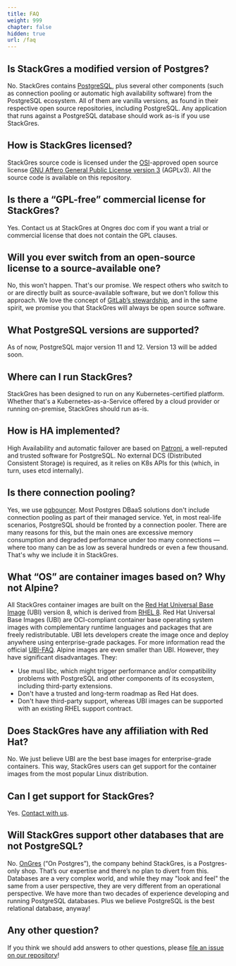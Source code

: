 ```yaml
---
title: FAQ
weight: 999
chapter: false
hidden: true
url: /faq
---
```


## Is StackGres a modified version of Postgres?

No. StackGres contains [PostgreSQL](https://www.postgresql.org/), plus several other components (such as connection pooling or automatic high availability software) from the PostgreSQL ecosystem. All of them are vanilla versions, as found in their respective open source repositories, including PostgreSQL. Any application that runs against a PostgreSQL database should work as-is if you use StackGres.

## How is StackGres licensed?

StackGres source code is licensed under the [OSI](https://opensource.org/licenses)-approved open source license [GNU Affero General Public License version 3](https://www.gnu.org/licenses/agpl-3.0.en.html) (AGPLv3). All the source code is available on this repository.

## Is there a “GPL-free” commercial license for StackGres?

Yes. Contact us at StackGres at Ongres doc com if you want a trial or commercial license that does not contain the GPL clauses.

## Will you ever switch from an open-source license to a source-available one?

No, this won’t happen. That's our promise. We respect others who switch to or are directly built as source-available software, but we don’t follow this approach. We love the concept of [GitLab’s stewardship](https://about.gitlab.com/company/stewardship/), and in the same spirit, we promise you that StackGres will always be open source software.

## What PostgreSQL versions are supported?

As of now, PostgreSQL major version 11 and 12. Version 13 will be added soon.

## Where can I run StackGres?

StackGres has been designed to run on any Kubernetes-certified platform. Whether that's a Kubernetes-as-a-Service offered by a cloud provider or running on-premise, StackGres should run as-is.

## How is HA implemented?

High Availability and automatic failover are based on [Patroni](https://github.com/zalando/patroni), a well-reputed and trusted software for PostgreSQL. No external DCS (Distributed Consistent Storage) is required, as it relies on K8s APIs for this (which, in turn, uses etcd internally).

## Is there connection pooling?

Yes, we use [pgbouncer](https://www.pgbouncer.org/). Most Postgres DBaaS solutions don't include connection pooling as part of their managed service. Yet, in most real-life scenarios, PostgreSQL should be fronted by a connection pooler. There are many reasons for this, but the main ones are excessive memory consumption and degraded performance under too many connections — where too many can be as low as several hundreds or even a few thousand. That's why we include it in StackGres.

## What “OS” are container images based on? Why not Alpine?

All StackGres container images are built on the [Red Hat Universal Base Image](https://developers.redhat.com/products/rhel/ubi/) (UBI) version 8, which is derived from [RHEL 8](https://www.redhat.com/en/enterprise-linux-8). Red Hat Universal Base Images (UBI) are OCI-compliant container base operating system images with complementary runtime languages and packages that are freely redistributable. UBI lets developers create the image once and deploy anywhere using enterprise-grade packages. For more information read the official [UBI-FAQ](https://developers.redhat.com/articles/ubi-faq/).
Alpine images are even smaller than UBI. However, they have significant disadvantages. They:

- Use musl libc, which might trigger performance and/or compatibility problems with PostgreSQL and other components of its ecosystem, including third-party extensions.
- Don't have a trusted and long-term roadmap as Red Hat does.
- Don't have third-party support, whereas UBI images can be supported with an existing RHEL support contract.

## Does StackGres have any affiliation with Red Hat?

No. We just believe UBI are the best base images for enterprise-grade containers. This way, StackGres users can get support for the container images from the most popular Linux distribution.

## Can I get support for StackGres?

Yes. [Contact with us](https://stackgres.io/contact/).

## Will StackGres support other databases that are not PostgreSQL?

No. [OnGres](https://ongres.com/) (“On Postgres”), the company behind StackGres, is a Postgres-only shop. That’s our expertise and there’s no plan to divert from this. Databases are a very complex world, and while they may "look and feel" the same from a user perspective, they are very different from an operational perspective. We have more than two decades of experience developing and running PostgreSQL databases. Plus we believe PostgreSQL is the best relational database, anyway!

## Any other question?

If you think we should add answers to other questions, please [file an issue on our repository](https://gitlab.com/ongresinc/stackgres/issues/new)!
